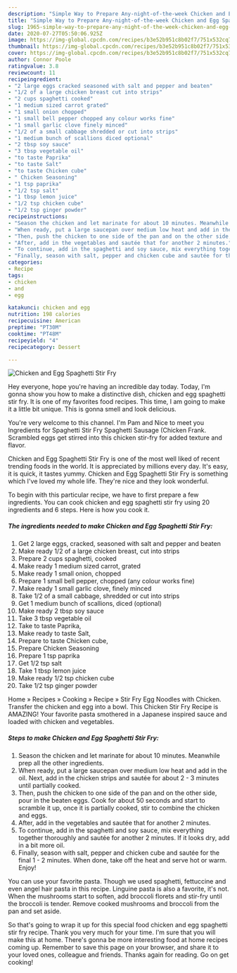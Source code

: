 ```yaml
---
description: "Simple Way to Prepare Any-night-of-the-week Chicken and Egg Spaghetti Stir Fry"
title: "Simple Way to Prepare Any-night-of-the-week Chicken and Egg Spaghetti Stir Fry"
slug: 1965-simple-way-to-prepare-any-night-of-the-week-chicken-and-egg-spaghetti-stir-fry
date: 2020-07-27T05:50:06.925Z
image: https://img-global.cpcdn.com/recipes/b3e52b951c8b02f7/751x532cq70/chicken-and-egg-spaghetti-stir-fry-recipe-main-photo.jpg
thumbnail: https://img-global.cpcdn.com/recipes/b3e52b951c8b02f7/751x532cq70/chicken-and-egg-spaghetti-stir-fry-recipe-main-photo.jpg
cover: https://img-global.cpcdn.com/recipes/b3e52b951c8b02f7/751x532cq70/chicken-and-egg-spaghetti-stir-fry-recipe-main-photo.jpg
author: Connor Poole
ratingvalue: 3.8
reviewcount: 11
recipeingredient:
- "2 large eggs cracked seasoned with salt and pepper and beaten"
- "1/2 of a large chicken breast cut into strips"
- "2 cups spaghetti cooked"
- "1 medium sized carrot grated"
- "1 small onion chopped"
- "1 small bell pepper chopped any colour works fine"
- "1 small garlic clove finely minced"
- "1/2 of a small cabbage shredded or cut into strips"
- "1 medium bunch of scallions diced optional"
- "2 tbsp soy sauce"
- "3 tbsp vegetable oil"
- "to taste Paprika"
- "to taste Salt"
- "to taste Chicken cube"
- " Chicken Seasoning"
- "1 tsp paprika"
- "1/2 tsp salt"
- "1 tbsp lemon juice"
- "1/2 tsp chicken cube"
- "1/2 tsp ginger powder"
recipeinstructions:
- "Season the chicken and let marinate for about 10 minutes. Meanwhile prep all the other ingredients."
- "When ready, put a large saucepan over medium low heat and add in the oil. Next, add in the chicken strips and sautée for about 2 - 3 minutes until partially cooked."
- "Then, push the chicken to one side of the pan and on the other side, pour in the beaten eggs. Cook for about 50 seconds and start to scramble it up, once it is partially cooked, stir to combine the chicken and eggs."
- "After, add in the vegetables and sautée that for another 2 minutes."
- "To continue, add in the spaghetti and soy sauce, mix everything together thoroughly and sautée for another 2 minutes. If it looks dry, add in a bit more oil."
- "Finally, season with salt, pepper and chicken cube and sautée for the final 1 - 2 minutes. When done, take off the heat and serve hot or warm. Enjoy!"
categories:
- Recipe
tags:
- chicken
- and
- egg

katakunci: chicken and egg 
nutrition: 198 calories
recipecuisine: American
preptime: "PT30M"
cooktime: "PT48M"
recipeyield: "4"
recipecategory: Dessert

---
```



![Chicken and Egg Spaghetti Stir Fry](https://img-global.cpcdn.com/recipes/b3e52b951c8b02f7/751x532cq70/chicken-and-egg-spaghetti-stir-fry-recipe-main-photo.jpg)

Hey everyone, hope you're having an incredible day today. Today, I'm gonna show you how to make a distinctive dish, chicken and egg spaghetti stir fry. It is one of my favorites food recipes. This time, I am going to make it a little bit unique. This is gonna smell and look delicious.

You&#39;re very welcome to this channel. I&#39;m Pam and Nice to meet you Ingredients for Spaghetti Stir Fry Spaghetti Sausage (Chicken Frank. Scrambled eggs get stirred into this chicken stir-fry for added texture and flavor.

Chicken and Egg Spaghetti Stir Fry is one of the most well liked of recent trending foods in the world. It is appreciated by millions every day. It's easy, it is quick, it tastes yummy. Chicken and Egg Spaghetti Stir Fry is something which I've loved my whole life. They're nice and they look wonderful.


To begin with this particular recipe, we have to first prepare a few ingredients. You can cook chicken and egg spaghetti stir fry using 20 ingredients and 6 steps. Here is how you cook it.

<!--inarticleads1-->

##### The ingredients needed to make Chicken and Egg Spaghetti Stir Fry:

1. Get 2 large eggs, cracked, seasoned with salt and pepper and beaten
1. Make ready 1/2 of a large chicken breast, cut into strips
1. Prepare 2 cups spaghetti, cooked
1. Make ready 1 medium sized carrot, grated
1. Make ready 1 small onion, chopped
1. Prepare 1 small bell pepper, chopped (any colour works fine)
1. Make ready 1 small garlic clove, finely minced
1. Take 1/2 of a small cabbage, shredded or cut into strips
1. Get 1 medium bunch of scallions, diced (optional)
1. Make ready 2 tbsp soy sauce
1. Take 3 tbsp vegetable oil
1. Take to taste Paprika,
1. Make ready to taste Salt,
1. Prepare to taste Chicken cube,
1. Prepare  Chicken Seasoning
1. Prepare 1 tsp paprika
1. Get 1/2 tsp salt
1. Take 1 tbsp lemon juice
1. Make ready 1/2 tsp chicken cube
1. Take 1/2 tsp ginger powder


Home » Recipes » Cooking » Recipe » Stir Fry Egg Noodles with Chicken. Transfer the chicken and egg into a bowl. This Chicken Stir Fry Recipe is AMAZING! Your favorite pasta smothered in a Japanese inspired sauce and loaded with chicken and vegetables. 

<!--inarticleads2-->

##### Steps to make Chicken and Egg Spaghetti Stir Fry:

1. Season the chicken and let marinate for about 10 minutes. Meanwhile prep all the other ingredients.
1. When ready, put a large saucepan over medium low heat and add in the oil. Next, add in the chicken strips and sautée for about 2 - 3 minutes until partially cooked.
1. Then, push the chicken to one side of the pan and on the other side, pour in the beaten eggs. Cook for about 50 seconds and start to scramble it up, once it is partially cooked, stir to combine the chicken and eggs.
1. After, add in the vegetables and sautée that for another 2 minutes.
1. To continue, add in the spaghetti and soy sauce, mix everything together thoroughly and sautée for another 2 minutes. If it looks dry, add in a bit more oil.
1. Finally, season with salt, pepper and chicken cube and sautée for the final 1 - 2 minutes. When done, take off the heat and serve hot or warm. Enjoy!


You can use your favorite pasta. Though we used spaghetti, fettuccine and even angel hair pasta in this recipe. Linguine pasta is also a favorite, it&#39;s not. When the mushrooms start to soften, add broccoli florets and stir-fry until the broccoli is tender. Remove cooked mushrooms and broccoli from the pan and set aside. 

So that's going to wrap it up for this special food chicken and egg spaghetti stir fry recipe. Thank you very much for your time. I'm sure that you will make this at home. There's gonna be more interesting food at home recipes coming up. Remember to save this page on your browser, and share it to your loved ones, colleague and friends. Thanks again for reading. Go on get cooking!
